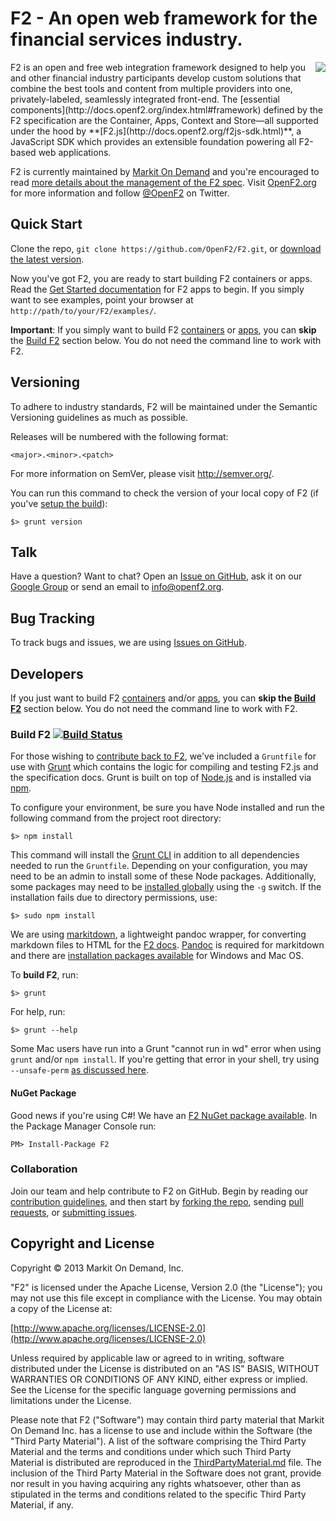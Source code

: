 # F2 - An open web framework for the financial services industry.

<img src="https://secure.gravatar.com/avatar/4a9321787652abeea63089c8fdf0face?s=150" align="right">
F2 is an open and free web integration framework designed to help you and other financial industry participants develop custom solutions that combine the best tools and content from multiple providers into one, privately-labeled, seamlessly integrated front-end. The [essential components](http://docs.openf2.org/index.html#framework) defined by the F2 specification are the Container, Apps, Context and Store&mdash;all supported under the hood by **[F2.js](http://docs.openf2.org/f2js-sdk.html)**, a JavaScript SDK which provides an extensible foundation powering all F2-based web applications. 

F2 is currently maintained by [Markit On Demand](http://www.markitondemand.com) and you're encouraged to read [more details about the management of the F2 spec](http://docs.openf2.org/#spec-management). Visit [OpenF2.org](http://www.openf2.org) for more information and follow [@OpenF2](http://twitter.com/OpenF2) on Twitter.

## Quick Start

Clone the repo, `git clone https://github.com/OpenF2/F2.git`, or [download the latest version](https://github.com/OpenF2/F2/zipball/master).

Now you've got F2, you are ready to start building F2 containers or apps. Read the [Get Started documentation](http://docs.openf2.org/app-development.html) for F2 apps to begin. If you simply want to see examples, point your browser at `http://path/to/your/F2/examples/`.

**Important**: If you simply want to build F2 [containers](http://docs.openf2.org/container-development.html) or [apps](http://docs.openf2.org/app-development.html), you can **skip** the [Build F2](#build-f2-) section below. You do not need the command line to work with F2.

## Versioning

To adhere to industry standards, F2 will be maintained under the Semantic Versioning guidelines as much as possible.

Releases will be numbered with the following format:

`<major>.<minor>.<patch>`

For more information on SemVer, please visit <http://semver.org/>.

You can run this command to check the version of your local copy of F2 (if you've [setup the build](#developers)):

`$> grunt version`

## Talk

Have a question? Want to chat? Open an [Issue on GitHub](https://github.com/OpenF2/F2/issues), ask it on our [Google Group](https://groups.google.com/forum/#!forum/OpenF2) or send an email to <info@openf2.org>.

## Bug Tracking

To track bugs and issues, we are using [Issues on GitHub](https://github.com/OpenF2/F2/issues).

## Developers

If you just want to build F2 [containers](http://docs.openf2.org/container-development.html) and/or [apps](http://docs.openf2.org/app-development.html), you can **skip the [Build F2](#build-f2)** section below. You do not need the command line to work with F2.

### Build F2 [![Build Status](https://travis-ci.org/OpenF2/F2.png?branch=master)](https://travis-ci.org/OpenF2/F2)

For those wishing to [contribute back to F2](CONTRIBUTING.md), we've included a `Gruntfile` for use with [Grunt](http://gruntjs.com/) which contains the logic for compiling and testing F2.js and the specification docs. Grunt is built on top of [Node.js](http://nodejs.org/) and is installed via [npm](https://npmjs.org/).

To configure your environment, be sure you have Node installed and run the following command from the project root directory:

`$> npm install`

This command will install the [Grunt CLI](http://gruntjs.com/getting-started#installing-the-cli) in addition to all dependencies needed to run the `Gruntfile`. Depending on your configuration, you may need to be an admin to install some of these Node packages. Additionally, some packages may need to be [installed globally](http://blog.nodejs.org/2011/03/23/npm-1-0-global-vs-local-installation/) using the `-g` switch. If the installation fails due to directory permissions, use:

`$> sudo npm install`

We are using [markitdown](https://github.com/markitondemand/markitdown), a lightweight pandoc wrapper, for converting markdown files to HTML for the [F2 docs](http://docs.openf2.org). [Pandoc](http://johnmacfarlane.net/pandoc/index.html) is required for markitdown and there are [installation packages available](http://johnmacfarlane.net/pandoc/installing.html) for Windows and Mac OS.

To **build F2**, run:

`$> grunt`

For help, run:

`$> grunt --help`

Some Mac users have run into a Grunt "cannot run in wd" error when using `grunt` and/or `npm install`. If you're getting that error in your shell, try using `--unsafe-perm` [as discussed here](https://github.com/isaacs/npm/issues/2984).

#### NuGet Package

Good news if you're using C#! We have an [F2 NuGet package available](https://nuget.org/packages/F2/). In the Package Manager Console run:

`PM> Install-Package F2`

### Collaboration 

Join our team and help contribute to F2 on GitHub. Begin by reading our [contribution guidelines](CONTRIBUTING.md), and then start by [forking the repo](https://github.com/OpenF2/F2/fork_select), sending [pull requests](https://help.github.com/articles/using-pull-requests), or [submitting issues](https://github.com/OpenF2/F2/issues).

## Copyright and License

Copyright &copy; 2013 Markit On Demand, Inc.

"F2" is licensed under the Apache License, Version 2.0 (the "License"); you may not use this file except in compliance with the License. You may obtain a copy of the License at: 

[http://www.apache.org/licenses/LICENSE-2.0](http://www.apache.org/licenses/LICENSE-2.0)

Unless required by applicable law or agreed to in writing, software distributed under the License is distributed on an "AS IS" BASIS, WITHOUT WARRANTIES OR CONDITIONS OF ANY KIND, either express or implied.  See the License for the specific language governing permissions and limitations under the License.

Please note that F2 ("Software") may contain third party material that Markit On Demand Inc. has a license to use and include within the Software (the "Third Party Material").  A list of the software comprising the Third Party Material and the terms and conditions under which such Third Party Material is distributed are reproduced in the [ThirdPartyMaterial.md](ThirdPartyMaterial.md) file. The inclusion of the Third Party Material in the Software does not grant, provide nor result in you having acquiring any rights whatsoever, other than as stipulated in the terms and conditions related to the specific Third Party Material, if any. 

